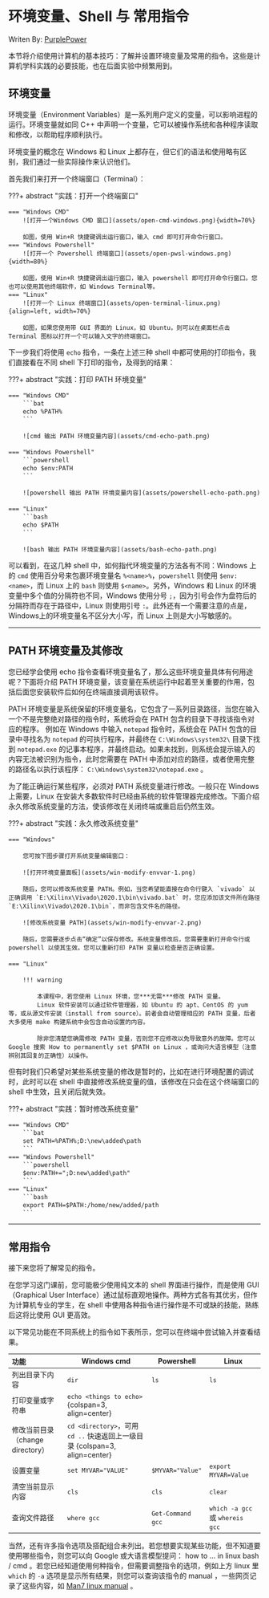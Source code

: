 

# 环境变量、Shell 与 常用指令

Writen By: [PurplePower](https://github.com/PurplePower)

本节将介绍使用计算机的基本技巧：了解并设置环境变量及常用的指令。这些是计算机学科实践的必要技能，也在后面实验中频繁用到。


## 环境变量

环境变量（Environment Variables）是一系列用户定义的变量，可以影响进程的运行。环境变量就如同 C++ 中声明一个变量，它可以被操作系统和各种程序读取和修改，以帮助程序顺利执行。

环境变量的概念在 Windows 和 Linux 上都存在，但它们的语法和使用略有区别，我们通过一些实际操作来认识他们。

首先我们来打开一个终端窗口（Terminal）：

???+ abstract "实践：打开一个终端窗口"

    === "Windows CMD"
        ![打开一个Windows CMD 窗口](assets/open-cmd-windows.png){width=70%}

        如图，使用 Win+R 快捷键调出运行窗口，输入 cmd 即可打开命令行窗口。
    === "Windows Powershell"
        ![打开一个 Powershell 终端窗口](assets/open-pwsl-windows.png){width=80%}

        如图，使用 Win+R 快捷键调出运行窗口，输入 powershell 即可打开命令行窗口。您也可以使用其他终端软件，如 Windows Terminal等。
    === "Linux"
        ![打开一个 Linux 终端窗口](assets/open-terminal-linux.png){align=left, width=70%}
        
        如图，如果您使用带 GUI 界面的 Linux，如 Ubuntu，则可以在桌面栏点击 Terminal 图标以打开一个可以输入文字的终端窗口。

下一步我们将使用 `echo` 指令，一条在上述三种 shell 中都可使用的打印指令，我们直接看在不同 shell 下打印的指令，及得到的结果：

???+ abstract "实践：打印 PATH 环境变量"

    === "Windows CMD"
        ```bat
        echo %PATH%
        ```

        ![cmd 输出 PATH 环境变量内容](assets/cmd-echo-path.png)

    === "Windows Powershell"
        ```powershell
        echo $env:PATH
        ```

        ![powershell 输出 PATH 环境变量内容](assets/powershell-echo-path.png)

    === "Linux"
        ```bash
        echo $PATH
        ```

        ![bash 输出 PATH 环境变量内容](assets/bash-echo-path.png)

可以看到，在这几种 shell 中，如何指代环境变量的方法各有不同：Windows 上的 `cmd` 使用百分号来包裹环境变量名 `%<name>%`，`powershell` 则使用 `$env:<name>`，而 Linux 上的 `bash` 则使用 `$<name>`。另外，Windows 和 Linux 的环境变量中多个值的分隔符也不同，Windows 使用分号 `;`，因为引号会作为盘符后的分隔符而存在于路径中，Linux 则使用引号 `:`。此外还有一个需要注意的点是，Windows上的环境变量名不区分大小写，而 Linux 上则是大小写敏感的。

---

## PATH 环境变量及其修改

您已经学会使用 echo 指令查看环境变量名了，那么这些环境变量具体有何用途呢？下面将介绍 PATH 环境变量，该变量在系统运行中起着至关重要的作用，包括后面您安装软件后如何在终端直接调用该软件。

PATH 环境变量是系统保留的环境变量名，它包含了一系列目录路径，当您在输入一个不是完整绝对路径的指令时，系统将会在 PATH 包含的目录下寻找该指令对应的程序。
例如在 Windows 中输入 `notepad` 指令时，系统会在 PATH 包含的目录中寻找名为 `notepad` 的可执行程序，并最终在 `C:\Windows\system32\` 目录下找到 `notepad.exe` 的记事本程序，并最终启动。如果未找到，则系统会提示输入的内容无法被识别为指令，此时您需要在 PATH 中添加对应的路径，或者使用完整的路径名以执行该程序： `C:\Windows\system32\notepad.exe` 。


为了能正确运行某些程序，必须对 PATH 系统变量进行修改。一般只在 Windows 上需要，Linux 在安装大多数软件时已经由系统的软件管理器完成修改。下面介绍永久修改系统变量的方法，使该修改在关闭终端或重启后仍然生效。


???+ abstract "实践：永久修改系统变量"

    === "Windows"

        您可按下图步骤打开系统变量编辑窗口：

        ![打开环境变量面板](assets/win-modify-envvar-1.png)

        随后，您可以修改系统变量 PATH。例如，当您希望能直接在命令行键入 `vivado` 以正确调用 `E:\Xilinx\Vivado\2020.1\bin\vivado.bat` 时，您应添加该文件所在路径 `E:\Xilinx\Vivado\2020.1\bin`，而非包含文件名的路径。

        ![修改系统变量 PATH](assets/win-modify-envvar-2.png)

        随后，您需要逐步点击“确定”以保存修改。系统变量修改后，您需要重新打开命令行或 powershell 以使其生效。您可以重新打印 PATH 变量以检查是否正确设置。

    === "Linux"

        !!! warning 

            本课程中，若您使用 Linux 环境，您***无需***修改 PATH 变量。
            Linux 软件安装可以通过软件管理器，如 Ubuntu 的 apt、CentOS 的 yum 等，或从源文件安装（install from source）。前者会自动管理相应的 PATH 变量，后者大多使用 make 构建系统中会包含自动设置的内容。

            除非您清楚您确需修改 PATH 变量，否则您不应修改以免导致意外的故障。您可以 Google 搜索 How to permanently set $PATH on Linux ，或询问大语言模型（注意辨别其回复的正确性）以操作。


但有时我们只希望对某些系统变量的修改是暂时的，比如在进行环境配置的调试时，此时可以在 shell 中直接修改系统变量的值，该修改在只会在这个终端窗口的 shell 中生效，且关闭后就失效。

???+ abstract "实践：暂时修改系统变量"

    === "Windows CMD"
        ```bat 
        set PATH=%PATH%;D:\new\added\path
        ```
    === "Windows Powershell"
        ```powershell
        $env:PATH+=";D:new\added\path"
        ```
    === "Linux"
        ```bash
        export PATH=$PATH:/home/new/added/path
        ```


---

## 常用指令

接下来您将了解常见的指令。

在您学习这门课前，您可能极少使用纯文本的 shell 界面进行操作，而是使用 GUI （Graphical User Interface）通过鼠标直观地操作。两种方式各有其优劣，但作为计算机专业的学生，在 shell 中使用各种指令进行操作是不可或缺的技能，熟练后这将比使用 GUI 更高效。

以下常见功能在不同系统上的指令如下表所示，您可以在终端中尝试输入并查看结果。


| 功能  |  Windows cmd  |  Powershell  |  Linux  |
| :---  | -----------  |  ---------  |  ---------- |
| 列出目录下内容    | `dir`    | `ls`      | `ls`    |  
| 打印变量或字符串  |  `echo <things to echo>`  {colspan=3, align=center} |
| 修改当前目录（change directory）| `cd <directory>`，可用 `cd ..` 快速返回上一级目录 {colspan=3, align=center} |
| 设置变量          | `set MYVAR="VALUE"` | `$MYVAR="Value"` | `export MYVAR=Value` | 
| 清空当前显示内容   | `cls` | `cls` | `clear` |
| 查询文件路径      | `where gcc` | `Get-Command gcc` | `which -a gcc` 或 `whereis gcc` |

当然，还有许多指令选项及搭配组合未列出。若您想要实现某些功能，但不知道要使用哪些指令，则您可以向 Google 或大语言模型提问： how to ... in linux bash / cmd 。若您已经知道使用何种指令，但需要调整指令的选项，例如上方 linux 里 `which` 的 `-a` 选项是显示所有结果，则您可以查询该指令的 manual ，一些网页记录了这些内容，如 [Man7 linux manual](https://man7.org/linux/man-pages/index.html) 。

